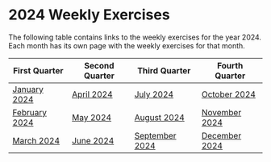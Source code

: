 # 2024 Weekly Exercises

The following table contains links to the weekly exercises for the year 2024. Each month has its own page with the weekly exercises for that month.

| First Quarter                       | Second Quarter                | Third Quarter                         | Fourth Quarter                       |
|-------------------------------------|-------------------------------|---------------------------------------|--------------------------------------|
| [January 2024](1.January-2024.md)   | [April 2024](4.April-2024.md) | [July 2024](7.July-2024.md)           | [October 2024](10.October-2024.md)   |
| [February 2024](2.February-2024.md) | [May 2024](5.May-2024.md)     | [August 2024](9.August-2024.md)       | [November 2024](11.November-2024.md) |
| [March 2024](3.March-2024.md)       | [June 2024](6.June-2024.md)   | [September 2024](8.September-2024.md) | [December 2024](12.December-2024.md) |